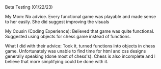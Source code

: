 Beta Testing (01/22/23)

My Mom:
    No advice. Every functional game was playable and made sense to her easily. She did suggest improving the visuals


My Cousin (Coding Experience):
    Believed that game was quite functional. Suggested using objects for chess game instead of functions. 

What I did with their advice: 
    Took it, turned functions into objects in chess game. Unfortunately was unable to find time for html and css designs generally speaking (done most of chess's). Chess is also incomplete and I believe that more simplifying could be done with it. 